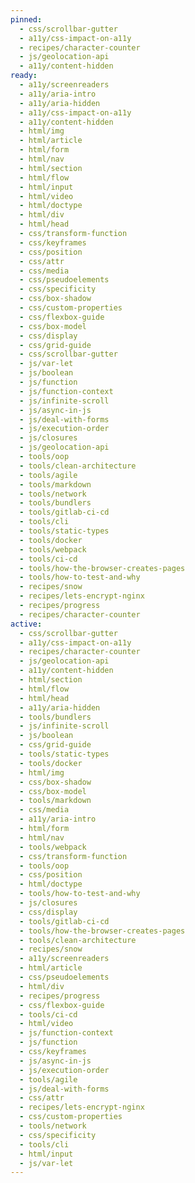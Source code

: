 ```yaml
---
pinned:
  - css/scrollbar-gutter
  - a11y/css-impact-on-a11y
  - recipes/character-counter
  - js/geolocation-api
  - a11y/content-hidden
ready:
  - a11y/screenreaders
  - a11y/aria-intro
  - a11y/aria-hidden
  - a11y/css-impact-on-a11y
  - a11y/content-hidden
  - html/img
  - html/article
  - html/form
  - html/nav
  - html/section
  - html/flow
  - html/input
  - html/video
  - html/doctype
  - html/div
  - html/head
  - css/transform-function
  - css/keyframes
  - css/position
  - css/attr
  - css/media
  - css/pseudoelements
  - css/specificity
  - css/box-shadow
  - css/custom-properties
  - css/flexbox-guide
  - css/box-model
  - css/display
  - css/grid-guide
  - css/scrollbar-gutter
  - js/var-let
  - js/boolean
  - js/function
  - js/function-context
  - js/infinite-scroll
  - js/async-in-js
  - js/deal-with-forms
  - js/execution-order
  - js/closures
  - js/geolocation-api
  - tools/oop
  - tools/clean-architecture
  - tools/agile
  - tools/markdown
  - tools/network
  - tools/bundlers
  - tools/gitlab-ci-cd
  - tools/cli
  - tools/static-types
  - tools/docker
  - tools/webpack
  - tools/ci-cd
  - tools/how-the-browser-creates-pages
  - tools/how-to-test-and-why
  - recipes/snow
  - recipes/lets-encrypt-nginx
  - recipes/progress
  - recipes/character-counter
active:
  - css/scrollbar-gutter
  - a11y/css-impact-on-a11y
  - recipes/character-counter
  - js/geolocation-api
  - a11y/content-hidden
  - html/section
  - html/flow
  - html/head
  - a11y/aria-hidden
  - tools/bundlers
  - js/infinite-scroll
  - js/boolean
  - css/grid-guide
  - tools/static-types
  - tools/docker
  - html/img
  - css/box-shadow
  - css/box-model
  - tools/markdown
  - css/media
  - a11y/aria-intro
  - html/form
  - html/nav
  - tools/webpack
  - css/transform-function
  - tools/oop
  - css/position
  - html/doctype
  - tools/how-to-test-and-why
  - js/closures
  - css/display
  - tools/gitlab-ci-cd
  - tools/how-the-browser-creates-pages
  - tools/clean-architecture
  - recipes/snow
  - a11y/screenreaders
  - html/article
  - css/pseudoelements
  - html/div
  - recipes/progress
  - css/flexbox-guide
  - tools/ci-cd
  - html/video
  - js/function-context
  - js/function
  - css/keyframes
  - js/async-in-js
  - js/execution-order
  - tools/agile
  - js/deal-with-forms
  - css/attr
  - recipes/lets-encrypt-nginx
  - css/custom-properties
  - tools/network
  - css/specificity
  - tools/cli
  - html/input
  - js/var-let
---
```


